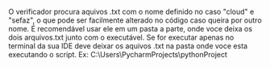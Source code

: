 O verificador procura aquivos .txt com o nome definido no caso "cloud" e "sefaz", o que pode ser facilmente alterado no código caso queira por outro nome. 
É recomendável usar ele em um pasta a parte, onde voce deixa os dois arquivos.txt junto com o executável.
Se for executar apenas no terminal da sua IDE deve deixar os aquivos .txt na pasta onde voce esta executando o script. Ex: C:\Users\PycharmProjects\pythonProject
